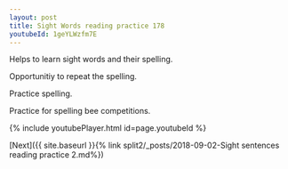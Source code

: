 ```yaml
---
layout: post
title: Sight Words reading practice 178
youtubeId: 1geYLWzfm7E
---
```

 
 
Helps to learn sight words and their spelling.

Opportunitiy to repeat the spelling. 

Practice spelling. 
 
Practice for spelling bee competitions. 
 
{% include youtubePlayer.html id=page.youtubeId %}
 
 

[Next]({{ site.baseurl }}{% link  split2/_posts/2018-09-02-Sight sentences reading practice 2.md%})
 
